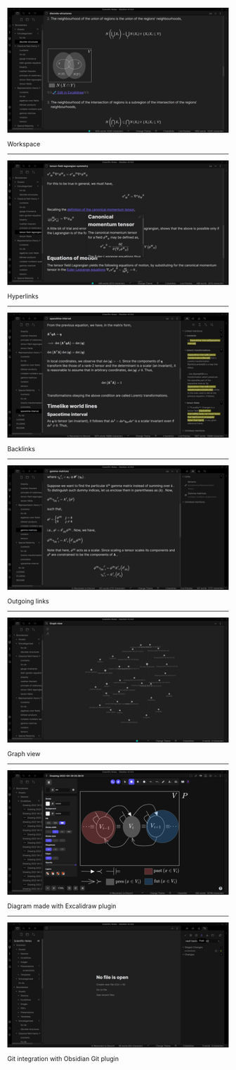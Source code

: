 ![Workspace](https://raw.githubusercontent.com/Booodaness/Scientific-Notes/master/!Common/!Assets/Images/workspace.png)

Workspace

---

![Hyperlinks](https://raw.githubusercontent.com/Booodaness/Scientific-Notes/master/!Common/!Assets/Images/hyperlinks.png)

Hyperlinks

---

![Backlinks](https://raw.githubusercontent.com/Booodaness/Scientific-Notes/master/!Common/!Assets/Images/backlinks.png)

Backlinks

---

![Outgoing links](https://raw.githubusercontent.com/Booodaness/Scientific-Notes/master/!Common/!Assets/Images/outgoing_links.png)

Outgoing links

---

![Graph view](https://raw.githubusercontent.com/Booodaness/Scientific-Notes/master/!Common/!Assets/Images/graph_view.png)

Graph view

---

![Excalidraw](https://raw.githubusercontent.com/Booodaness/Scientific-Notes/master/!Common/!Assets/Images/excalidraw.png)

Diagram made with Excalidraw plugin

---

![Git integration](https://raw.githubusercontent.com/Booodaness/Scientific-Notes/master/!Common/!Assets/Images/git.png)

Git integration with Obsidian Git plugin